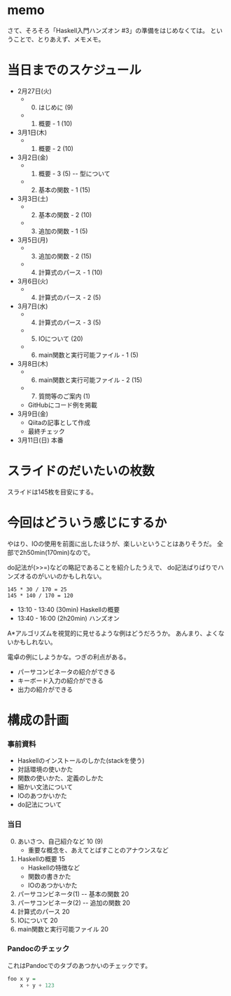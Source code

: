 memo
====

さて、そろそろ「Haskell入門ハンズオン #3」の準備をはじめなくては。
ということで、とりあえず、メモメモ。

当日までのスケジュール
======================

* 2月27日(火)
	+ 0. はじめに (9)
	+ 1. 概要 - 1 (10)
* 3月1日(木)
	+ 1. 概要 - 2 (10)
* 3月2日(金)
	+ 1. 概要 - 3 (5) -- 型について
	+ 2. 基本の関数 - 1 (15)
* 3月3日(土)
	+ 2. 基本の関数 - 2 (10)
	+ 3. 追加の関数 - 1 (5)
* 3月5日(月)
	+ 3. 追加の関数 - 2 (15)
	+ 4. 計算式のパース - 1 (10)
* 3月6日(火)
	+ 4. 計算式のパース - 2 (5)
* 3月7日(水)
	+ 4. 計算式のパース - 3 (5)
	+ 5. IOについて (20)
	+ 6. main関数と実行可能ファイル - 1 (5)
* 3月8日(木)
	+ 6. main関数と実行可能ファイル - 2 (15)
	+ 7. 質問等のご案内 (1)
	+ GitHubにコード例を掲載
* 3月9日(金)
	+ Qiitaの記事として作成
	+ 最終チェック
* 3月11日(日) 本番

スライドのだいたいの枚数
========================

スライドは145枚を目安にする。

今回はどういう感じにするか
==========================

やはり、IOの使用を前面に出したほうが、楽しいということはありそうだ。
全部で2h50min(170min)なので。

do記法が(>>=)などの略記であることを紹介したうえで、
do記法ばりばりでハンズオるのがいいのかもしれない。

	145 * 30 / 170 = 25
	145 * 140 / 170 = 120

* 13:10 - 13:40 (30min) Haskellの概要
* 13:40 - 16:00 (2h20min) ハンズオン

A\*アルゴリズムを視覚的に見せるような例はどうだろうか。
あんまり、よくないかもしれない。

電卓の例にしようかな。つぎの利点がある。

* パーサコンビネータの紹介ができる
* キーボード入力の紹介ができる
* 出力の紹介ができる

構成の計画
==========

### 事前資料

* Haskellのインストールのしかた(stackを使う)
* 対話環境の使いかた
* 関数の使いかた、定義のしかた
* 細かい文法について
* IOのあつかいかた
* do記法について

### 当日

0. あいさつ、自己紹介など 10 (9)
	* 重要な概念を、あえてとばすことのアナウンスなど
1. Haskellの概要 15
	* Haskellの特徴など
	* 関数の書きかた
	* IOのあつかいかた
2. パーサコンビネータ(1) -- 基本の関数 20
3. パーサコンビネータ(2) -- 追加の関数 20
4. 計算式のパース 20
5. IOについて 20
6. main関数と実行可能ファイル 20

### Pandocのチェック

これはPandocでのタブのあつかいのチェックです。

```hs:foo.hs
foo x y =
	x + y + 123
```

